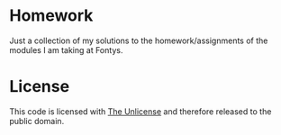# Homework
Just a collection of my solutions to the homework/assignments of the modules I am taking at Fontys.
# License
This code is licensed with [The Unlicense](https://unlicense.org/) and therefore released to the public domain.